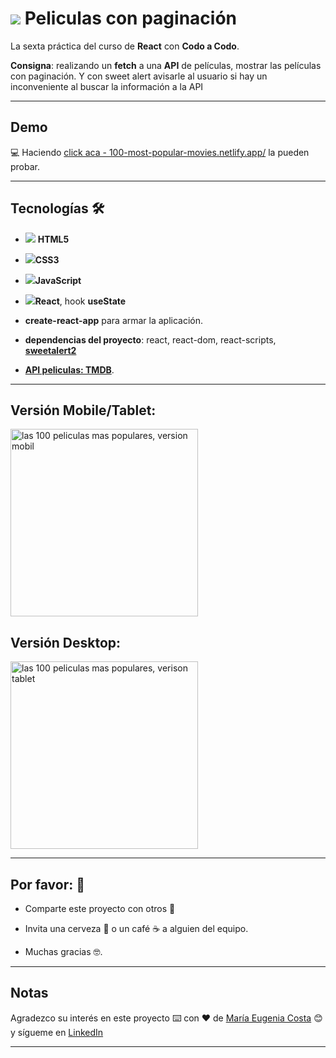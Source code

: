 # <img src="https://img.icons8.com/clouds/50/null/movies-portal.png"/> Peliculas con paginación

La sexta práctica del curso de **React** con **Codo a Codo**.

**Consigna**: realizando un **fetch** a una **API** de películas, mostrar las películas con paginación. Y con sweet alert avisarle al usuario si hay un inconveniente al buscar la información a la API

---

## Demo 

:computer: Haciendo [click aca - 100-most-popular-movies.netlify.app/](https://100-most-popular-movies.netlify.app/) la pueden probar.

---

## Tecnologías 🛠️

- <img src="https://img.icons8.com/color/30/null/html-5--v1.png"/> **HTML5**

- <img src="https://img.icons8.com/color/30/null/css3.png"/>**CSS3**

- <img src="https://img.icons8.com/color/30/null/javascript--v1.png"/>**JavaScript**

- <img src="https://img.icons8.com/plasticine/30/null/react.png"/>**React**, hook **useState**

- **create-react-app** para armar la aplicación.

- **dependencias del proyecto**: react, react-dom, react-scripts, [**sweetalert2**](https://sweetalert2.github.io/)

- [**API peliculas: TMDB**](https://www.themoviedb.org/movie?language=es-es).

---

## Versión Mobile/Tablet:


<img src="https://user-images.githubusercontent.com/72580574/235461428-f367e92d-ca5d-42bb-ae95-19cc1202a1b8.png" alt="las 100 peliculas mas populares, version mobil" width=300 >

## Versión Desktop:

<img src="https://user-images.githubusercontent.com/72580574/235460701-a012a485-0bd6-4ce2-befa-39868d93d100.png" alt="las 100 peliculas mas populares, verison tablet" width=300 >


---

## Por favor: 🎁

- Comparte este proyecto con otros 📢

- Invita una cerveza 🍺 o un café ☕ a alguien del equipo.

- Muchas gracias 🤓.

---

## Notas

Agradezco su interés en este proyecto ⌨️ con ❤️ de [María Eugenia Costa](https://github.com/eugenia1984) 😊 y sígueme en [LinkedIn](http://www.linkedin.com/in/maríaeugeniacosta)

---

